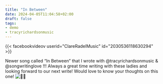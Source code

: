 ```yaml
---
title: "In Between"
date: 2024-04-05T11:04:58+02:00
draft: false
tags:
- demo
- tracyrichardsonmusic
---
```


{{< facebookvideov userid="ClareRadelMusic" id="2030536118630294" >}}

Newer song called “In Between” that I wrote with @tracyrichardsonmusic & @songwritinglove !!! Always a great time writing with these ladies and looking forward to our next write! Would love to know your thoughts on this one! ![🙌🏻](https://static.xx.fbcdn.net/images/emoji.php/v9/tb8/1/16/1f64c_1f3fb.png)

